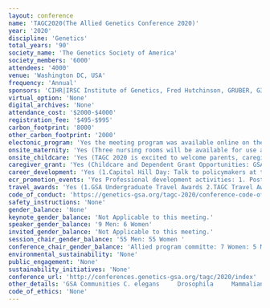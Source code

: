 ```yaml
---
layout: conference 
name: 'TAGC2020(The Allied Genetics Conference 2020)'
year: '2020'
discipline: 'Genetics'
total_years: '90'
society_name: 'The Genetics Society of America'
society_members: '6000'
attendees: '4000'
venue: 'Washington DC, USA'
frequency: 'Annual'
sponsors: 'CIHR|IRSC Institute of Genetics, Fred Hutchinson, GRUBER, G3, Regeneron, USBiological life Sciences, Genetics, INSCRIPTA, Zymogen, Rare Disease Models and Mechanisms Network, DUPONT, Cold Spring Harbor Laboratory Meeting and Courses Program'
virtual_option: 'None'
digital_archives: 'None'
attendance_cost: '$2000-$4000'
registration_fee: '$495-$995'
carbon_footprint: '8000'
other_carbon_footprint: '2000'
electonic_program: 'Yes the meeting program was available online on the conference website.'
onsite_maternity: 'Yes (Three nursing rooms will be available for use at TAGC 2020:     On the ballroom level (Potomac Ballroom Green Room)     Outside of the Prince George’s Exhibition Hall     Near the Woodrow Wilson Ballroom The rooms will be open from 7:30 a.m. until 10:00 p.m. from Wednesday through Saturday and 7:30 a.m. until 12:00 p.m. on Sunday and will be open to all conference attendees. Each room can accommodate multiple people in screen-off areas and will provide comfortable seating, outlets, a refrigerator, sanitizing wipes, and hand sanitizer. The rooms will be near bathrooms for access to sinks. Space will be available in each room for storing pumping equipment, bottles, etc.; however, the room will not be secured, so any items left are at your discretion. All items must be removed from the nursing rooms at the end of each day and by Sunday, April 26, 2020, at 12:00 p.m. Attendees who are guests at the Gaylord National Resort may take labelled breast milk to the front desk to be stored in a freezer.)'
onsite_childcare: 'Yes (TAGC 2020 is excited to welcome parents, caregivers, and their children) have PArents on Slack with their own Code of Conduct: https://docs.google.com/document/d/13BSTA4A2RG-eQHXU_ra8Ea7p4LDfF2khwFSiyE2tmDs/edit    On-site childcare for TAGC 2020 will be provided for children age 6 months–12 years by ACCENT on Children’s Arrangements.   A meetup for Parents in Science will be held during the morning coffee break   Join the Parents in Science Slack to socialize and share resources with other parent scientists.  Children are allowed in keynote, concurrent, and poster sessions; this includes babywearing of young children.  To ensure the safety of all children in attendance and to create a productive and fulfilling meeting atmosphere for all attendees, we ask all parents and caregivers to abide by the following guidelines: Children age 12 and under must be accompanied by an adult in all meeting areas. Parents and caregivers should do their best to ensure that children are not disruptive to any sessions they attend (including poster sessions). Large sessions will have seating at the back of the room reserved for attendees with children to allow for easy access into and out of the room. These seats will be clearly marked.  For safety reasons, children are not allowed in the exhibit/poster hall during set-up or break-down times.  Resources: Milk Stork, BabyQuip '
caregiver_grant: 'Yes (Childcare and Dependent Grant Opportunities: GSA members attending TAGC 2020 are eligible to apply for a grant to cover child- or dependent-care costs incurred due to meeting attendance)'
career_development: 'Yes (1.Capitol Hill Day: Talk to policymakers at this special advocacy event the day before the conference.  2.Community and Connections: Meet new colleagues and learn from stimulating discussions on topics you care about! Join us moderated discussion tables on scientific, professional development, and community topics. All career stages are welcome!  3.CURE Workshop: Learn about course-based research experiences (CUREs) from experienced faculty 4.Diversity, Equity, and Inclusion Session: In this session, speakers will discuss ways that our community can foster a more inclusive scientific culture. We invite abstracts on these important topics both from life scientists and from those who study social sciences and the humanities.  5.GENETICS Peer Review Training Workshop: Becoming a better reviewer will help you to become a better author and to hone some of the skills central to scientific success. 6.Grants and Funding: Learn about funding decisions and get tips from experienced investigators and program officers.  7.Industry Sessions: TAGC’s Industry Sessions will bring together scientists from industry and academia to encourage collaboration and stimulate technology development 8.The Biotech Pipeline: This session explores how discoveries move from the research setting through the industry pipeline to the marketplace. 9.Genetic Technology in Practice: Learn about the latest advances in the use of genetic technology in agriculture. 10.Discovering Careers in Industry: This session offers a window into scientific careers in the private sector 11.Meet the Editors: Visit the GSA booth in the Exhibit Hall to sign up for a 15-minute consultation with a GENETICS or G3 editor. Consultations will be held during the Friday and Saturday Poster Sessions 12.Meetups: Stop by and meet other attendees who share your interests and challenges! Meetups are scheduled on the following topics     Disability in science     LGBTQ+ in science     Parents in science     PUI educators     Science communication     TAGC alone (for those traveling without labmates) 13.New Faculty Forum: Network, learn, and find support at this one-day workshop designed for new faculty and advanced postdocs. 14.Publishing Q&A: Join journal editors to discuss the ins-and-outs of getting your articles published.  15.Recruitment Event:TAGC’s recruitment program will bring together jobseekers and organizations from all sectors of the workforce to discuss employment opportunities. Companies and organizations can identify qualified talent entering the market and job candidates can learn about new career options and job leads 16.Scientific Writing Workshop: Through this workshop, graduate students and postdocs will explore topics relevant to scientific writing through a series of lectures and interactive sessions.'
ecr_promotion_events: 'Yes Professional development activities: 1. Poster Awards: Undergraduate and graduate student GSA members are eligible for GSA Poster Awards. Poster Viewing Invitations: Amplify your work and seek expert feedback by inviting specific scientists to attend your poster presentation.   2. Recruitment Event:TAGC’s recruitment program will bring together jobseekers and organizations from all sectors of the workforce to discuss employment opportunities. Companies and organizations can identify qualified talent entering the market and job candidates can learn about new career options and job leads.  3. Undergraduate Platform Sessions: This session provides an opportunity for undergraduate students to highlight their research accomplishments while making connections.)'
travel_awards: 'Yes (1.GSA Undergraduate Travel Awards 2.TAGC Travel Awards 3.TAGC Travel Awards – New Faculty members 4.FASEB DREAM Mentored Poster/Platform Presenter Award)'
code_of_conduct: 'https://genetics-gsa.org/tagc-2020/conference-code-of-conduct/'
safety_instructions: 'None'
gender_balance: 'None'
keynote_gender_balance: 'Not Applicable to this meeting.'
speaker_gender_balance: '9 Men: 6 Women'
invited_gender_balance: 'Not Applicable to this meeting.'
session_chair_gender_balance: '55 Men: 55 Women '
conference_chair_gender_balance: 'Allied program committe: 7 Women: 5 Men their chair: 1 Man'
environmental_sustainability: 'None'
public_engagement: 'None'
sustainability_initiatives: 'None'
conference_url: 'http://conferences.genetics-gsa.org/tagc/2020/index'
other_details: 'GSA Communities C. elegans     Drosophila     Mammalian     PEQG     Xenopus     Yeast     Zebrafish'
code_of_ethics: 'None'
---
```

